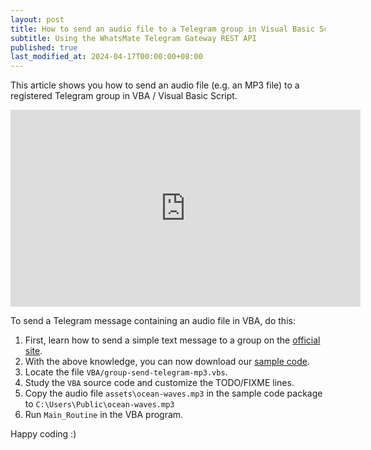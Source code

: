 ```yaml
---
layout: post
title: How to send an audio file to a Telegram group in Visual Basic Script / VBA
subtitle: Using the WhatsMate Telegram Gateway REST API
published: true
last_modified_at: 2024-04-17T00:00:00+08:00
---
```



This article shows you how to send an audio file (e.g. an MP3 file) to a registered Telegram group in VBA / Visual Basic Script.


<iframe width="560" height="315" src="https://www.youtube.com/embed/FBU9ipSUAPQ?rel=0&cc_load_policy=1" frameborder="0" allowfullscreen></iframe>


To send a Telegram message containing an audio file in VBA, do this:

1. First, learn how to send a simple text message to a group on the [official site](https://www.whatsmate.net/telegram-group-message-api.html).
2. With the above knowledge, you can now download our [sample code](https://github.com/whatsmate/telegram-demos/archive/master.zip).
3. Locate the file `VBA/group-send-telegram-mp3.vbs`.  <script src="https://gist.github.com/whatsmate/8bd5b4e60368ae5fea67dcc2e487632e.js"></script>
4. Study the `VBA` source code and customize the TODO/FIXME lines.
5. Copy the audio file `assets\ocean-waves.mp3` in the sample code package to `C:\Users\Public\ocean-waves.mp3`
6. Run `Main_Routine` in the VBA program.


Happy coding :) 


<br>
<script async src="//pagead2.googlesyndication.com/pagead/js/adsbygoogle.js"></script>
<ins class="adsbygoogle"
     style="display:inline-block;width:728px;height:90px"
     data-ad-client="ca-pub-7383487179928477"
     data-ad-slot="6959057004"></ins>
<script>
(adsbygoogle = window.adsbygoogle || []).push({});
</script>
<br>

